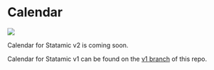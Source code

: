 # Calendar

![](https://img.shields.io/badge/statamic-v2-blue.svg?style=flat-square)

Calendar for Statamic v2 is coming soon.

Calendar for Statamic v1 can be found on the [v1 branch](https://github.com/pixelfear/Statamic-Calendar/tree/v1) of this repo.